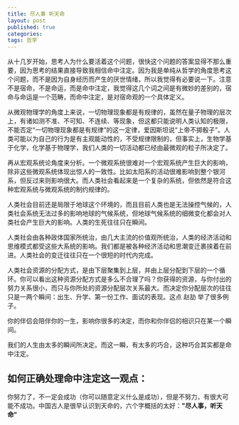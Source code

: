```yaml
---
title: 尽人事 听天命
layout: post
published: true
categories: 
tags: 哲学
---
```



从十几岁开始，思考人为什么要活着这个问题，很快这个问题的答案显得不那么重要，因为思考的结果直接导致我相信命中注定。因为我是单纯从哲学的角度思考这个问题，而不是因为自身经历而产生的厌世情绪，所以我觉得有必要说一下。注意不是宿命，不是命运，而是命中注定，我觉得这几个词之间是有微妙的差别的，宿命与命运是一个范畴，而命中注定，是对宿命观的一个具体定义。

从微观物理学的角度上来说，一切物理现象都是有规律的，虽然在量子物理的层次上，有诸如测不准、不可知、不连续、等现象，但这都只能说明人类认知的极限，不能否定“一切物理现象都是有规律”的这一定律，爱因斯坦说“上帝不掷骰子”。人类可能以为自己的行为是有主观能动性的，不受规律限制的，但事实上，生物学基于化学，化学基于物理学，我们人类的一切活动都已经由最微观的粒子所决定了。

再从宏观系统论角度来分析。一个微观系统很难对一个宏观系统产生巨大的影响，除非这些微观系统体现出惊人的一致性。比如太阳系的活动很难影响到整个银河系，但反过来则影响很大。而人类社会看起来是一个复杂的系统，但依然是符合这种宏观系统与微观系统的制约规律的。

 人类社会目前还是局限于地球这个环境的，而且目前人类也是无法操控气候的，人类社会系统无法过多的影响地球的气候系统，但地球气候系统的细微变化都会对人类社会产生巨大的影响。人类的生死往往只在瞬间。

 人类社会由各种政体国家所统治，由几大主流的价值观所统治，人类的经济活动和思维模式都受这些大系统的影响。我们都是被各种经济活动和思潮变迁裹挟着在前进。人类社会的变迁往往只在一个很短的时代内完成。

 人类社会资源的分配方式，是由下层聚集到上层，并由上层分配到下层的一个循环。你可以看出这种资源分配方式是多么不合理了吗？你获得的资源，与你付出的努力关系很小，而只与你所处的资源分配层次关系最大。而决定你分配层次的往往只是一两个瞬间：出生、升学、第一份工作、面试的表现。这点 赵劼 举了很多例子。

  你的伴侣会陪伴你的一生，影响你很多的决定，而你和你伴侣的相识只在某一个瞬间。

  我们的人生由太多的瞬间所决定。而这一瞬，有太多的巧合，这种巧合其实都是命中注定。

## 如何正确处理命中注定这一观点：

  你努力了，不一定会成功（你可以随意定义什么是成功），但是不努力，有很大可能不成功。中国古人是很早认识到天命的，六个字概括的太好：**"尽人事，听天命"**

